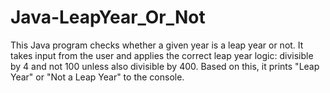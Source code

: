 

# Java-LeapYear_Or_Not
This Java program checks whether a given year is a leap year or not. It takes input from the user and applies the correct leap year logic: divisible by 4 and not 100 unless also divisible by 400. Based on this, it prints "Leap Year" or "Not a Leap Year" to the console.
